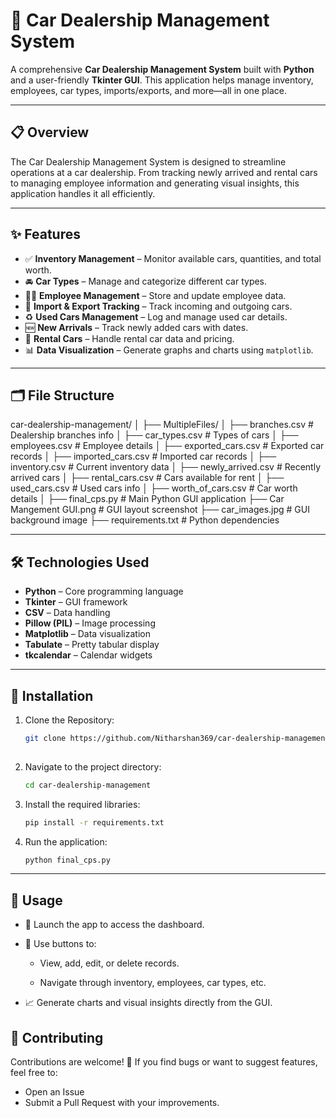 # 🚗 Car Dealership Management System

A comprehensive **Car Dealership Management System** built with **Python** and a user-friendly **Tkinter GUI**. This application helps manage inventory, employees, car types, imports/exports, and more—all in one place.

---

## 📋 Overview

The Car Dealership Management System is designed to streamline operations at a car dealership. From tracking newly arrived and rental cars to managing employee information and generating visual insights, this application handles it all efficiently.

---

## ✨ Features

- ✅ **Inventory Management** – Monitor available cars, quantities, and total worth.
- 🚘 **Car Types** – Manage and categorize different car types.
- 👨‍💼 **Employee Management** – Store and update employee data.
- 🔄 **Import & Export Tracking** – Track incoming and outgoing cars.
- ♻️ **Used Cars Management** – Log and manage used car details.
- 🆕 **New Arrivals** – Track newly added cars with dates.
- 🚗 **Rental Cars** – Handle rental car data and pricing.
- 📊 **Data Visualization** – Generate graphs and charts using `matplotlib`.

---

## 🗂️ File Structure

car-dealership-management/
│
├── MultipleFiles/
│ ├── branches.csv # Dealership branches info
│ ├── car_types.csv # Types of cars
│ ├── employees.csv # Employee details
│ ├── exported_cars.csv # Exported car records
│ ├── imported_cars.csv # Imported car records
│ ├── inventory.csv # Current inventory data
│ ├── newly_arrived.csv # Recently arrived cars
│ ├── rental_cars.csv # Cars available for rent
│ ├── used_cars.csv # Used cars info
│ ├── worth_of_cars.csv # Car worth details
│
├── final_cps.py # Main Python GUI application
├── Car Mangement GUI.png # GUI layout screenshot
├── car_images.jpg # GUI background image
├── requirements.txt # Python dependencies

---

## 🛠️ Technologies Used

- **Python** – Core programming language
- **Tkinter** – GUI framework
- **CSV** – Data handling
- **Pillow (PIL)** – Image processing
- **Matplotlib** – Data visualization
- **Tabulate** – Pretty tabular display
- **tkcalendar** – Calendar widgets

---

## 🚀 Installation

1. Clone the Repository:
   ```bash
   git clone https://github.com/Nitharshan369/car-dealership-management.git
        
2. Navigate to the project directory:
   ```bash
   cd car-dealership-management

3. Install the required libraries:
   ``` bash
   pip install -r requirements.txt

4. Run the application:
   ```bash
   python final_cps.py

---

## 🧭 Usage

- 📂 Launch the app to access the dashboard.

- 🔘 Use buttons to:

  - View, add, edit, or delete records.

  - Navigate through inventory, employees, car types, etc.

- 📈 Generate charts and visual insights directly from the GUI.


## 🤝 Contributing

Contributions are welcome! 🚀
If you find bugs or want to suggest features, feel free to:
  - Open an Issue
  - Submit a Pull Request with your improvements.
